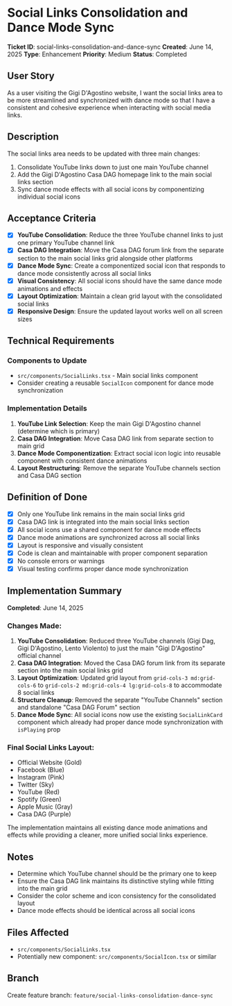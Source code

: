 # Social Links Consolidation and Dance Mode Sync

**Ticket ID**: social-links-consolidation-and-dance-sync
**Created**: June 14, 2025
**Type**: Enhancement
**Priority**: Medium
**Status**: Completed

## User Story

As a user visiting the Gigi D'Agostino website, I want the social links area to be more streamlined and synchronized with dance mode so that I have a consistent and cohesive experience when interacting with social media links.

## Description

The social links area needs to be updated with three main changes:

1. Consolidate YouTube links down to just one main YouTube channel
2. Add the Gigi D'Agostino Casa DAG homepage link to the main social links section
3. Sync dance mode effects with all social icons by componentizing individual social icons

## Acceptance Criteria

- [x] **YouTube Consolidation**: Reduce the three YouTube channel links to just one primary YouTube channel link
- [x] **Casa DAG Integration**: Move the Casa DAG forum link from the separate section to the main social links grid alongside other platforms
- [x] **Dance Mode Sync**: Create a componentized social icon that responds to dance mode consistently across all social links
- [x] **Visual Consistency**: All social icons should have the same dance mode animations and effects
- [x] **Layout Optimization**: Maintain a clean grid layout with the consolidated social links
- [x] **Responsive Design**: Ensure the updated layout works well on all screen sizes

## Technical Requirements

### Components to Update

- `src/components/SocialLinks.tsx` - Main social links component
- Consider creating a reusable `SocialIcon` component for dance mode synchronization

### Implementation Details

1. **YouTube Link Selection**: Keep the main Gigi D'Agostino channel (determine which is primary)
2. **Casa DAG Integration**: Move Casa DAG link from separate section to main grid
3. **Dance Mode Componentization**: Extract social icon logic into reusable component with consistent dance animations
4. **Layout Restructuring**: Remove the separate YouTube channels section and Casa DAG section

## Definition of Done

- [x] Only one YouTube link remains in the main social links grid
- [x] Casa DAG link is integrated into the main social links section
- [x] All social icons use a shared component for dance mode effects
- [x] Dance mode animations are synchronized across all social links
- [x] Layout is responsive and visually consistent
- [x] Code is clean and maintainable with proper component separation
- [x] No console errors or warnings
- [x] Visual testing confirms proper dance mode synchronization

## Implementation Summary

**Completed**: June 14, 2025

### Changes Made:

1. **YouTube Consolidation**: Reduced three YouTube channels (Gigi Dag, Gigi D'Agostino, Lento Violento) to just the main "Gigi D'Agostino" official channel
2. **Casa DAG Integration**: Moved the Casa DAG forum link from its separate section into the main social links grid
3. **Layout Optimization**: Updated grid layout from `grid-cols-3 md:grid-cols-6` to `grid-cols-2 md:grid-cols-4 lg:grid-cols-8` to accommodate 8 social links
4. **Structure Cleanup**: Removed the separate "YouTube Channels" section and standalone "Casa DAG Forum" section
5. **Dance Mode Sync**: All social icons now use the existing `SocialLinkCard` component which already had proper dance mode synchronization with `isPlaying` prop

### Final Social Links Layout:
- Official Website (Gold)
- Facebook (Blue) 
- Instagram (Pink)
- Twitter (Sky)
- YouTube (Red)
- Spotify (Green)
- Apple Music (Gray)
- Casa DAG (Purple)

The implementation maintains all existing dance mode animations and effects while providing a cleaner, more unified social links experience.

## Notes

- Determine which YouTube channel should be the primary one to keep
- Ensure the Casa DAG link maintains its distinctive styling while fitting into the main grid
- Consider the color scheme and icon consistency for the consolidated layout
- Dance mode effects should be identical across all social icons

## Files Affected

- `src/components/SocialLinks.tsx`
- Potentially new component: `src/components/SocialIcon.tsx` or similar

## Branch

Create feature branch: `feature/social-links-consolidation-dance-sync`

